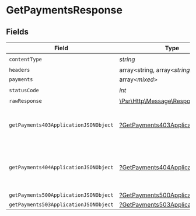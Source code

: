 # GetPaymentsResponse


## Fields

| Field                                                                                                             | Type                                                                                                              | Required                                                                                                          | Description                                                                                                       |
| ----------------------------------------------------------------------------------------------------------------- | ----------------------------------------------------------------------------------------------------------------- | ----------------------------------------------------------------------------------------------------------------- | ----------------------------------------------------------------------------------------------------------------- |
| `contentType`                                                                                                     | *string*                                                                                                          | :heavy_check_mark:                                                                                                | N/A                                                                                                               |
| `headers`                                                                                                         | array<string, array<*string*>>                                                                                    | :heavy_minus_sign:                                                                                                | N/A                                                                                                               |
| `payments`                                                                                                        | array<*mixed*>                                                                                                    | :heavy_minus_sign:                                                                                                | Example response                                                                                                  |
| `statusCode`                                                                                                      | *int*                                                                                                             | :heavy_check_mark:                                                                                                | N/A                                                                                                               |
| `rawResponse`                                                                                                     | [\Psr\Http\Message\ResponseInterface](https://www.php-fig.org/psr/psr-7/#33-psrhttpmessageresponseinterface)      | :heavy_minus_sign:                                                                                                | N/A                                                                                                               |
| `getPayments403ApplicationJSONObject`                                                                             | [?GetPayments403ApplicationJSON](../../models/operations/GetPayments403ApplicationJSON.md)                        | :heavy_minus_sign:                                                                                                | **Access Denied**\<br/>Credentials supplied do not grant access to the requested resource.<br/>                   |
| `getPayments404ApplicationJSONObject`                                                                             | [?GetPayments404ApplicationJSON](../../models/operations/GetPayments404ApplicationJSON.md)                        | :heavy_minus_sign:                                                                                                | **Not Found**\<br/>\<br/>When you'll get `401 Unauthorized` response:<br/>- When there are no Accounts/Orders/Payment found.<br/> |
| `getPayments500ApplicationJSONObject`                                                                             | [?GetPayments500ApplicationJSON](../../models/operations/GetPayments500ApplicationJSON.md)                        | :heavy_minus_sign:                                                                                                | **Internal Server Error**<br/>                                                                                    |
| `getPayments503ApplicationJSONObject`                                                                             | [?GetPayments503ApplicationJSON](../../models/operations/GetPayments503ApplicationJSON.md)                        | :heavy_minus_sign:                                                                                                | **Service Unavailable**<br/>                                                                                      |